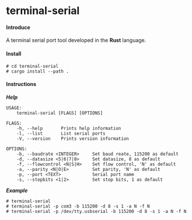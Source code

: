 # terminal-serial

#### Introduce
A terminal serial port tool developed in the **Rust** language.

#### Install

```shell
# cd terminal-serial
# cargo install --path .
```

#### Instructions
***Help***
```shell
USAGE:
    terminal-serial [FLAGS] [OPTIONS]

FLAGS:
    -h, --help       Prints help information
    -l, --list       List serial ports
    -V, --version    Prints version information

OPTIONS:
    -b, --baudrate <INTEGER>     Set baud reate, 115200 as default
    -d, --datasize <5|6|7|8>     Set datasize, 8 as default
    -f, --flowcontrol <N|S|H>    Set flow control, 'N' as default
    -a, --parity <N|O|E>         Set parity, 'N' as default
    -p, --port <TEXT>            Serial port name
    -s, --stopbits <1|2>         Set stop bits, 1 as default
```
***Example***
```shell
# terminal-serial
# terminal-serial -p com3 -b 115200 -d 8 -s 1 -a N -f N
# terminal-serial -p /dev/tty.usbserial -b 115200 -d 8 -s 1 -a N -f N
```